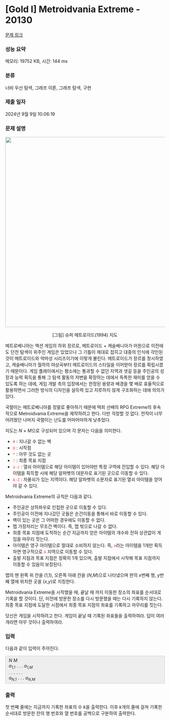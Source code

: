 # [Gold I] Metroidvania Extreme - 20130 

[문제 링크](https://www.acmicpc.net/problem/20130) 

### 성능 요약

메모리: 19752 KB, 시간: 144 ms

### 분류

너비 우선 탐색, 그래프 이론, 그래프 탐색, 구현

### 제출 일자

2024년 9월 9일 10:06:19

### 문제 설명

<p style="text-align: center;"><img alt="" src="" style="height: 600px; width: 588px;"></p>

<p style="text-align: center;">[그림] 슈퍼 메트로이드(1994) 지도</p>

<p>메트로베니아는 액션 게임의 하위 장르로, 메트로이드 + 캐슬배니아가 어원으로 이전에도 던전 탐색이 위주인 게임은 있었으나 그 기틀이 제대로 잡히고 대중의 인식에 각인된 것이 메트로이드와 악마성 시리즈이기에 이렇게 불린다. 메트로이드가 장르를 창시하였고, 캐슬배니아가 월하의 야상곡부터 메트로이드의 스타일을 이어받아 장르를 확립시켰기 때문이다. 게임 플레이에서는 평소에는 통과할 수 없던 지역과 샛길 등을 주인공의 성장과 능력 획득을 통해 그 탐색 활동의 저변을 확장하는 데에서 독특한 재미를 얻을 수 있도록 하는 데에, 게임 개발 측의 입장에서는 한정된 용량과 배경을 몇 배로 효율적으로 활용하면서 그러한 방식의 디자인을 설득력 있고 지루하지 않게 구조화하는 데에 의의가 있다.</p>

<p>국렬이는 메트로베니아를 정말로 좋아하기 때문에 택희 선배의 RPG Extreme의 후속작으로 Metroidvania Extreme을 제작하려고 한다. 다만 걱정할 것 없다. 전작이 너무 어려웠던 나머지 국렬이는 난도를 어마어마하게 낮추었다.</p>

<p>지도는 <em>N</em> × <em>M</em>으로 구성되어 있으며 각 문자는 다음을 의미한다.</p>

<ul>
	<li><span style="color:#e74c3c;"><code>#</code></span> : 지나갈 수 없는 벽</li>
	<li><span style="color:#e74c3c;"><code>@</code></span> : 시작점</li>
	<li><span style="color:#e74c3c;"><code>*</code></span> : 아무 것도 없는 곳</li>
	<li><span style="color:#e74c3c;"><code>!</code></span> : 최종 목표 지점</li>
	<li><span style="color:#e74c3c;"><code>a-z</code></span> : 열쇠 아이템으로 해당 아이템이 있어야만 특정 구역에 진입할 수 있다. 해당 아이템을 획득할 시에 해당 알파벳의 대문자로 표기된 곳으로 이동할 수 있다.</li>
	<li><span style="color:#e74c3c;"><code>A-Z</code></span> : 자물쇠가 있는 지역이다. 해당 알파벳의 소문자로 표기된 열쇠 아이템을 얻어야 갈 수 있다.</li>
</ul>

<p>Metroidvania Extreme의 규칙은 다음과 같다.</p>

<ul>
	<li>주인공은 상하좌우로 인접한 곳으로 이동할 수 있다.</li>
	<li>주인공이 이전에 지나갔던 곳들은 순간이동을 통해서 바로 이동할 수 있다.</li>
	<li>벽이 있는 곳은 그 어떠한 경우에도 이동할 수 없다.</li>
	<li>맵 가장자리는 무조건 벽이다. 즉, 맵 밖으로 나갈 수 없다.</li>
	<li>최종 목표 지점에 도착하는 순간 지금까지 얻은 아이템의 개수와 전혀 상관없이 게임을 마무리 짓는다.</li>
	<li>아이템은 영구 아이템으로 절대로 소비하지 않는다. 즉, <span style="color:#e74c3c;"><code>a</code></span>라는 아이템을 1개만 획득하면 영구적으로 <span style="color:#e74c3c;"><code>A</code></span> 지역으로 이동할 수 있다.</li>
	<li>출발 지점과 목표 지점은 정확히 1개 있으며, 출발 지점에서 시작해 목표 지점까지 이동할 수 있음이 보장된다.</li>
</ul>

<p>맵의 맨 왼쪽 위 칸을 (1,1), 오른쪽 아래 칸을 (<em>N</em>,<em>M</em>)으로 나타냈으며 판의 <em>x</em>번째 행, <em>y</em>번째 열에 위치한 곳을 (<em>x</em>,<em>y</em>)로 지칭한다.</p>

<p>Metroidvania Extreme을 시작했을 때, 끝날 때 까지 이동한 장소의 좌표를 순서대로 기록을 할 것이다. 단, 이전에 방문한 장소를 다시 방문했을 때는 다시 기록하지 않는다. 최종 목표 지점에 도달한 시점에서 최종 목표 지점의 좌표를 기록하고 마무리를 짓는다.</p>

<p>당신은 게임을 시작하려고 한다. 게임이 끝날 때 기록된 좌표들을 출력하여라. 답이 여러 개라면 아무 것이나 출력하여라.</p>

### 입력 

 <p>다음과 같이 입력이 주어진다.</p>

<div style="background:#eeeeee;border:1px solid #cccccc;padding:5px 10px;"><em>N</em> <em>M</em><br>
<em>a<sub>1,1</sub></em> . . . <em>a<sub>1,M</sub></em><br>
. . . . . .<br>
<em>a<sub>N,1</sub></em> . . . <em>a<sub>N,M</sub></em></div>

### 출력 

 <p>첫 번째 줄에는 지금까지 기록한 좌표의 수 <i>k</i>을 출력한다. 이후 <em>k</em>개의 줄에 걸쳐 기록한 순서대로 방문한 칸의 행 번호와 열 번호를 공백으로 구분하여 출력한다.</p>

